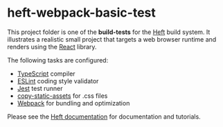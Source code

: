# heft-webpack-basic-test

This project folder is one of the **build-tests** for the [Heft](https://www.npmjs.com/package/@rushstack/heft)
build system.  It illustrates a realistic small project that targets a web browser runtime and renders using
the [React](https://reactjs.org/) library.

The following tasks are configured:
- [TypeScript](https://rushstack.io/pages/heft_tasks/typescript/) compiler
- [ESLint](https://rushstack.io/pages/heft_tasks/eslint/) coding style validator
- [Jest](https://rushstack.io/pages/heft_tasks/jest/) test runner
- [copy-static-assets](https://rushstack.io/pages/heft_tasks/copy-static-assets/) for .css files
- [Webpack](https://rushstack.io/pages/heft_tasks/webpack/) for bundling and optimization

Please see the [Heft documentation](https://rushstack.io/pages/heft/overview/) for documentation and tutorials.
